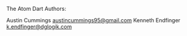The Atom Dart Authors:

Austin Cummings <austincummings95@gmail.com>
Kenneth Endfinger <k.endfinger@dglogik.com>
